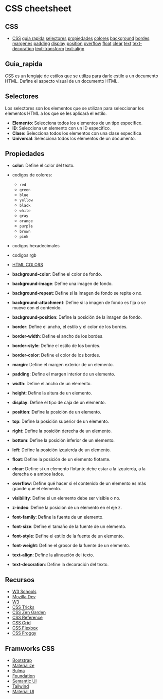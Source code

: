 # CSS cheetsheet

## CSS

- [CSS](#css)
  [guia rapida](#guia_rapida)
  [selectores](#selectores)
  [propiedades](#propiedades)
  [colores](#colores)
  [background](#background)
  [bordes](#bordes)
  [margenes](#margenes)
  [padding](#padding)
  [display](#display)
  [position](#position)
  [overflow](#overflow)
  [float](#float)
  [clear](#clear)
  [text](#text)
  [text-decoration](#text-decoration)
  [text-transform](#text-transform)
  [text-align](#text-align)

## Guia_rapida

CSS es un lengiaje de estilos que se utiliza para darle estilo a un documento HTML.
Define el aspecto visual de un documento HTML.

## Selectores

Los selectores son los elementos que se utilizan para seleccionar los elementos HTML a los que se les aplicará el estilo.

- **Elemento**: Selecciona todos los elementos de un tipo especifico.
- **ID**: Selecciona un elemento con un ID especifico.
- **Clase**: Selecciona todos los elementos con una clase especifica.
- **Universal**: Selecciona todos los elementos de un documento.

## Propiedades

- **color**: Define el color del texto.

- codigos de colores:
  - `red`
  - `green`
  - `blue`
  - `yellow`
  - `black`
  - `white`
  - `gray`
  - `orange`
  - `purple`
  - `brown`
  - `pink`

- codigos hexadecimales

- codigos rgb

- [HTML COLORS](https://htmlcolorcodes.com/es/)

- **background-color**: Define el color de fondo.
- **background-image**: Define una imagen de fondo.
- **background-repeat**: Define si la imagen de fondo se repite o no.
- **background-attachment**: Define si la imagen de fondo es fija o se mueve con el contenido.
- **background-position**: Define la posición de la imagen de fondo.
- **border**: Define el ancho, el estilo y el color de los bordes.
- **border-width**: Define el ancho de los bordes.
- **border-style**: Define el estilo de los bordes.
- **border-color**: Define el color de los bordes.
- **margin**: Define el margen exterior de un elemento.
- **padding**: Define el margen interior de un elemento.
- **width**: Define el ancho de un elemento.
- **height**: Define la altura de un elemento.
- **display**: Define el tipo de caja de un elemento.
- **position**: Define la posición de un elemento.
- **top**: Define la posición superior de un elemento.
- **right**: Define la posición derecha de un elemento.
- **bottom**: Define la posición inferior de un elemento.
- **left**: Define la posición izquierda de un elemento.
- **float**: Define la posición de un elemento flotante.
- **clear**: Define si un elemento flotante debe estar a la izquierda, a la derecha o a ambos lados.
- **overflow**: Define qué hacer si el contenido de un elemento es más grande que el elemento.
- **visibility**: Define si un elemento debe ser visible o no.
- **z-index**: Define la posición de un elemento en el eje z.
- **font-family**: Define la fuente de un elemento.
- **font-size**: Define el tamaño de la fuente de un elemento.
- **font-style**: Define el estilo de la fuente de un elemento.
- **font-weight**: Define el grosor de la fuente de un elemento.
- **text-align**: Define la alineación del texto.
- **text-decoration**: Define la decoración del texto.

## Recursos

- [W3 Schools](https://www.w3schools.com/css/default.asp)
- [Mozilla Dev](https://developer.mozilla.org/es/docs/Web/CSS)
- [W3](https://www.w3.org/Style/CSS/Overview.es.html)
- [CSS Tricks](https://css-tricks.com/)
- [CSS Zen Garden](http://www.csszengarden.com/)
- [CSS Reference](https://cssreference.io/)
- [CSS Grid](https://cssgrid.io/)
- [CSS Flexbox](https://css-tricks.com/snippets/css/a-guide-to-flexbox/)
- [CSS Froggy](https://flexboxfroggy.com/)

## Framworks CSS

- [Bootstrap](https://getbootstrap.com/)
- [Materialize](https://materializecss.com/)
- [Bulma](https://bulma.io/)
- [Foundation](https://get.foundation/)
- [Semantic UI](https://semantic-ui.com/)
- [Tailwind](https://tailwindcss.com/)
- [Material UI](https://material-ui.com/)
